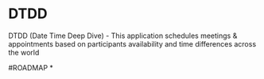 # DTDD
DTDD (Date Time Deep Dive) - This application schedules meetings &amp; appointments based on participants availability and time differences across the world

#ROADMAP
*

